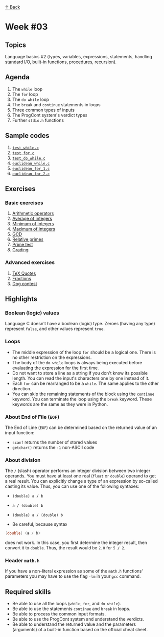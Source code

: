[↑ Back](../README.md)

# Week #03

## Topics

Language basics #2 (types, variables, expressions, statements, handling standard I/O, built-in functions, procedures, recursion).

## Agenda

1. The `while` loop
2. The `for` loop
3. The `do while` loop
4. The `break` and `continue` statements in loops
5. Three common types of inputs
6. The ProgCont system's verdict types
7. Further `stdio.h` functions


## Sample codes

1. [`test_while.c`](./samples/test_while.c)
2. [`test_for.c`](./samples/test_for.c)
3. [`test_do_while.c`](./samples/test_do_while.c)
4. [`euclidean_while.c`](./samples/euclidean_while.c)
5. [`euclidean_for_1.c`](./samples/euclidean_for_1.c)
5. [`euclidean_for_2.c`](./samples/euclidean_for_2.c)

## Exercises

### Basic exercises

1. [Arithmetic operators](./exercises/PC200777.md)
2. [Average of integers](./exercises/PC200780.md)
3. [Minimum of integers](./exercises/PC200783.md)
4. [Maximum of integers](./exercises/PC200785.md)
5. [GCD](./exercises/PC200787.md)
6. [Relative primes](./exercises/PC200788.md)
7. [Prime test](./exercises/PC200789.md)
8. [Grading](./exercises/PC200790.md)

### Advanced exercises

1. [TeX Quotes](https://progcont.hu/progcont/100005/?locale=en&pid=272)
2. [Fractions](./exercises/PC200501.md)
3. [Dog contest](./exercises/PC200514.md)

## Highlights

### Boolean (logic) values

Language C doesn't have a boolean (logic) type. Zeroes (having any type) represent `false`, and other values represent `true`.

### Loops

* The middle expression of the loop `for` should be a logical one. There is no other restriction on the expressions.
* The body of the `do while` loops is always being executed before evaluating the expression for the first time.
* Do not want to store a line as a string if you don't know its possible length. You can read the input's characters one by one instead of it.
* Each `for` can be rearranged to be a `while`. The same applies to the other direction.
* You can skip the remaining statements of the block using the `continue` keyword. You can terminate the loop using the `break` keyword. These keywords are the same as they were in Python.

### About End of File (`EOF`)

The End of Line (`EOF`) can be determined based on the returned value of an input function:

* `scanf` returns the number of stored values
* `getchar()` returns the `-1` non-ASCII code

### About division

The `/` (slash) operator performs an integer division between two integer operands. You must have at least one real (`float` or `double`) operand to get a real result. You can explicitly change a type of an expression by so-called casting its value. Thus, you can use one of the following syntaxes:

  * `(double) a / b`
  * `a / (double) b`
  * `(double) a / (double) b`

* Be careful, because syntax

```c
(double) (a / b)
```

does not work. In this case, you first determine the integer result, then convert it to `double`. Thus, the result would be `2.0` for `5 / 2`.

### Header `math.h`

If you have a non-literal expression as some of the `math.h` functions' parameters you may have to use the flag `-lm` in your `gcc` command.

## Required skills

* Be able to use all the loops (`while`, `for`, and `do while`).
* Be able to use the statements `continue` and `break` in loops.
* Be able to process the common input formats.
* Be able to use the ProgCont system and understand the verdicts.
* Be able to understand the returned value and the parameters (arguments) of a built-in function based on the official cheat sheet.
